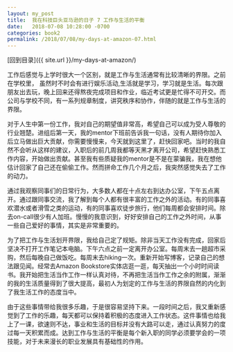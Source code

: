 ```yaml
---
layout: my_post
title:  我在科技巨头亚马逊的日子 7 工作与生活的平衡
date:   2018-07-08 10:28:00 -0700
categories: book2
permalink: /2018/07/08/my-days-at-amazon-07.html
---
```


[回到目录]({{ site.url }}/my-days-at-amazon/)

工作后感觉与上学时很大一个区别，就是工作与生活通常有比较清晰的界限。之前在学校里， 虽然时不时会有进行娱乐活动,生活就是学习，学习就是生活。每次跟朋友出去玩，晚上回来还得熬夜完成项目和作业，临近考试更是忙得不可开交。而公司与学校不同，有一系列规章制度，讲究秩序和协作，伴随的就是工作与生活的界限。

对于人生中第一份工作，我对自己的期望值非常高，希望自己可以成为受人尊敬的行业翘楚。进组后第一天，我的mentor下班前告诉我一句话，没有人期待你加入后立马做出巨大贡献，你需要慢慢来，今天就到这里了，赶快回家吧。当时的我自然不会听从这样的建议，入职后的前几周我都等天黑才离开公司，希望赶快熟悉工作内容，开始做出贡献。甚至我有些质疑我的mentor是不是在蒙骗我，我在想他估计回家了自己还在偷偷工作。然而拼命工作几个月之后，我突然感觉失去了工作的动力。

通过我观察同事们的日常行为，大多数人都在十点左右到达办公室，下午五点离开。通过跟同事交流，我了解到每个人都有很丰富的工作之外的活动。有的同事喜欢潜水或者滑雪之类的运动，有的同事喜欢徒步旅行，他们每周都会安排时间。除去on-call很少有人加班。慢慢的我意识到，好好安排自己的工作之外时间，从事一些自己爱好的事情，其实是非常重要的。

为了把工作与生活划开界限，我给自己定了规矩。除非当天工作没有完成，回家后坚决不打开工作笔记本电脑。下午六点之前一定离开办公室。每周末去一趟超市采购，然后每晚自己做饭吃。每周末去hiking一次。重新开始写博客，记录自己的想法跟见闻。经常去Amazon Bookstore实体店逛一逛，每天抽出一个小时时间读书。我开始把生活当作工作一样认真对待，不再把生活当作工作之余的附属，渐渐的我的生活质量得到了很大提高，最初人为划定的工作与生活的界限自然的内化到了我生活工作的态度当中。

由于这些事情带给我很多乐趣，于是很容易坚持下来。一段时间之后，我又重新感觉到了工作的乐趣，每天都可以保持着积极的态度进入工作状态。这件事情也给我上了一课，欲速则不达，事业和生活的目标并没有大路可以走，通过认真努力的度过每一天积累而成。达到工作与生活的平衡是每个新入职的同学必须要学会的一项技能，对于未来漫长的职业发展具有基础性的作用。
